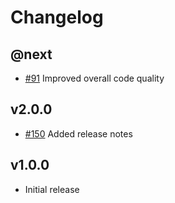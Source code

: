# Changelog

## @next

- [#91](https://github.com/Marvin-Brouwer/FluentSerializer/issues/91) Improved overall code quality

## v2.0.0

- [#150](https://github.com/Marvin-Brouwer/FluentSerializer/issues/150) Added release notes

## v1.0.0

- Initial release
